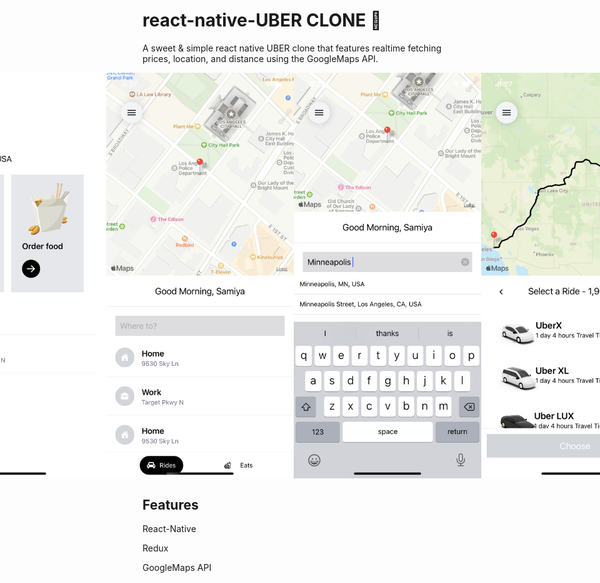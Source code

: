 # react-native-UBER CLONE 💸

A sweet & simple react native UBER clone that features realtime fetching prices, location, and distance using the GoogleMaps API.

<div style="display: flex; align-items: center; justify-content: center; width: 100%;">
  <img src="assets/images/Home.PNG" width="300px" />
  <img src="assets/images/CurrentLocation.PNG" width="300px" />
    <img src="assets/images/HighlightedLoc.PNG" width="300px" />
      <img src="assets/images/DestinationSearch.PNG" width="300px" />
        <img src="assets/images/HighlightedDest.PNG" width="300px" />
          <img src="assets/images/Map.PNG" width="300px" />
            <img src="assets/images/ChooseUber.PNG" width="300px" />
            <video width="320" height="240" controls>
      <source src="assets/images/UberVideo.mp4" type=video/mp4>
    </video>
</div>

## Features

React-Native

Redux

GoogleMaps API
